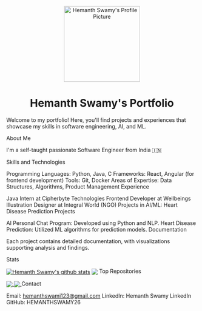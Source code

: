 <p align="center"> <img src="https://github.com/HEMANTHSWAMY26/HEMANTHSWAMY26/blob/main/assets/profile_picture.jpg" width="200" height="200" alt="Hemanth Swamy's Profile Picture"> </p> <h1 align="center">Hemanth Swamy's Portfolio</h1>
Welcome to my portfolio! Here, you'll find projects and experiences that showcase my skills in software engineering, AI, and ML.

About Me

I'm a self-taught passionate Software Engineer from India 🇮🇳

Skills and Technologies

Programming Languages: Python, Java, C
Frameworks: React, Angular (for frontend development)
Tools: Git, Docker
Areas of Expertise: Data Structures, Algorithms, Product Management
Experience

Java Intern at Cipherbyte Technologies
Frontend Developer at Wellbeings
Illustration Designer at Integral World (NGO)
Projects in AI/ML: Heart Disease Prediction
Projects

AI Personal Chat Program: Developed using Python and NLP.
Heart Disease Prediction: Utilized ML algorithms for prediction models.
Documentation

Each project contains detailed documentation, with visualizations supporting analysis and findings.

Stats

<a href="https://github.com/HEMANTHSWAMY26/github-readme-stats"><img align="center" src="https://github-readme-stats.vercel.app/api?username=HEMANTHSWAMY26&show_icons=true&include_all_commits=true&theme=buefy&hide_border=true" alt="Hemanth Swamy's github stats" /></a>	<a href="https://github.com/HEMANTHSWAMY26/github-readme-stats"><img align="center" src="https://github-readme-stats.vercel.app/api/top-langs/?username=HEMANTHSWAMY26&layout=compact&theme=buefy&hide_border=true" /></a>
Top Repositories

<a href="https://github.com/HEMANTHSWAMY26/AI-Personal-Chat-Program"> <img align="center" src="https://github-readme-stats.vercel.app/api/pin/?username=HEMANTHSWAMY26&repo=AI-Personal-Chat-Program&theme=buefy" /> </a> <a href="https://github.com/HEMANTHSWAMY26/Heart-Disease-Prediction"> <img align="center" src="https://github-readme-stats.vercel.app/api/pin/?username=HEMANTHSWAMY26&repo=Heart-Disease-Prediction&theme=buefy" /> </a>
Contact

Email: hemanthswami123@gmail.com
LinkedIn: Hemanth Swamy LinkedIn
GitHub: HEMANTHSWAMY26

